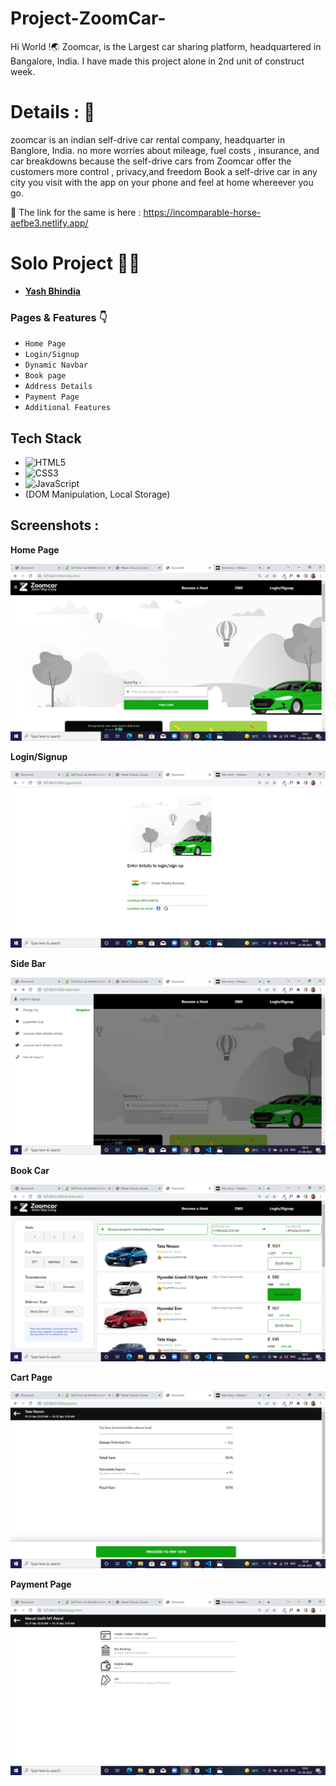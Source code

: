 # Project-ZoomCar-
Hi World !🌏
Zoomcar, is the Largest car sharing platform, headquartered in Bangalore, India. I have made this project alone in 2nd unit of construct week.
# Details : 🔭
zoomcar is an indian self-drive car rental company, headquarter in Banglore, India. no more worries about mileage, fuel costs , insurance, and car breakdowns because the self-drive cars from Zoomcar offer the customers more control , privacy,and freedom Book a self-drive car in any city you visit with the app on your phone and feel at home whereever you go.


 🚀 The link for the same is here : https://incomparable-horse-aefbe3.netlify.app/

# Solo Project 👨‍💻
  - **[Yash Bhindia](https://github.com/YashBhindia/Zoomcar.com-clone)**
  


### Pages & Features 👇

- `Home Page`
- `Login/Signup`
- `Dynamic Navbar`
- `Book page`
- `Address Details`
- `Payment Page`
- `Additional Features`

## Tech Stack

- ![HTML5](https://img.shields.io/badge/-HTML5-000000?style=for-the-badge&logo=HTML5)
- ![CSS3](https://img.shields.io/badge/-CSS3-000000?style=for-the-badge&logo=CSS3)
- ![JavaScript](https://img.shields.io/badge/-JavaScript-000000?style=for-the-badge&logo=javascript) 
- (DOM Manipulation, Local Storage)

## Screenshots :

**Home Page**

![2022-08-17 23-31-06-89](https://github.com/YashBhindia/Zoomcar.com-clone/blob/14c08f4eb258a91fe3e3be407af40f6c356e6c86/Screenshot%20(98).png)





**Login/Signup**

![2022-08-17 23-32-17-86](https://github.com/YashBhindia/Zoomcar.com-clone/blob/14c08f4eb258a91fe3e3be407af40f6c356e6c86/Screenshot%20(99).png)


**Side Bar**

![2022-08-17 23-33-36-03](https://github.com/YashBhindia/Zoomcar.com-clone/blob/14c08f4eb258a91fe3e3be407af40f6c356e6c86/Screenshot%20(101).png)


**Book Car**

![2022-08-17 23-34-15-24](https://github.com/YashBhindia/Zoomcar.com-clone/blob/14c08f4eb258a91fe3e3be407af40f6c356e6c86/Screenshot%20(104).png)




**Cart Page**

![2022-08-17 23-35-01-87](https://github.com/YashBhindia/Zoomcar.com-clone/blob/14c08f4eb258a91fe3e3be407af40f6c356e6c86/Screenshot%20(106).png)



**Payment Page**

![2022-08-17 23-35-10-67](https://github.com/YashBhindia/Zoomcar.com-clone/blob/14c08f4eb258a91fe3e3be407af40f6c356e6c86/Screenshot%20(107).png)




